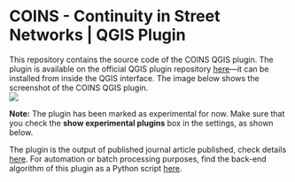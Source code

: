 # COINS - Continuity in Street Networks | QGIS Plugin

This repository contains the source code of the COINS QGIS plugin. The plugin is available on the official QGIS plugin repository [here](https://plugins.qgis.org/plugins/coins/)—it can be installed from inside the QGIS interface. The image below shows the screenshot of the COINS QGIS plugin.<br/>
![]("../Images/PluginScreenshot.gif")

**Note:** The plugin has been marked as experimental for now. Make sure that you check the **show experimental plugins** box in the settings, as shown below.<br/>

The plugin is the output of published journal article published, check details [here](../../../). For automation or batch processing purposes, find the back-end algorithm of this plugin as a Python script [here](../PythonTool).
